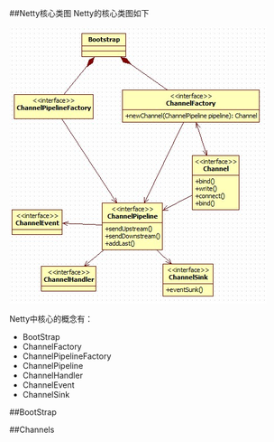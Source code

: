 ##Netty核心类图
Netty的核心类图如下

![alt text](https://github.com/davkas/NoteBook/blob/master/image/Netty%E7%B1%BB%E5%9B%BE.jpg)

Netty中核心的概念有：

- BootStrap
- ChannelFactory
- ChannelPipelineFactory
- ChannelPipeline
- ChannelHandler
- ChannelEvent
- ChannelSink

##BootStrap

##Channels

##